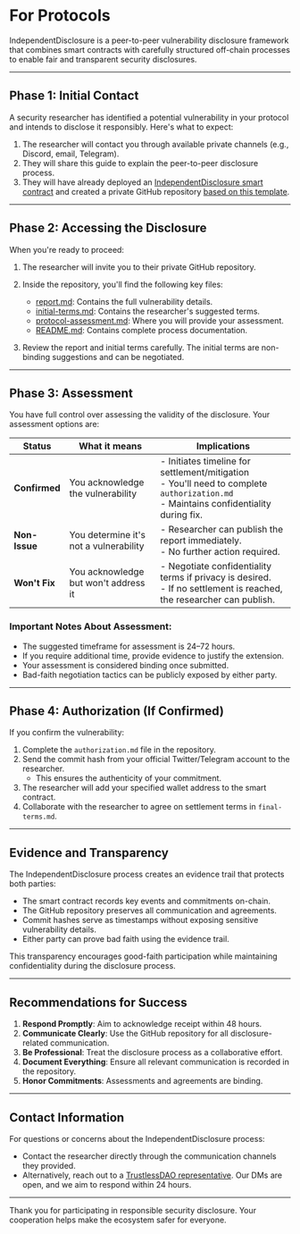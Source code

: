 # For Protocols

IndependentDisclosure is a peer-to-peer vulnerability disclosure framework that combines smart contracts with carefully structured off-chain processes to enable fair and transparent security disclosures.

---

## Phase 1: Initial Contact  

A security researcher has identified a potential vulnerability in your protocol and intends to disclose it responsibly. Here's what to expect:

1. The researcher will contact you through available private channels (e.g., Discord, email, Telegram).  
2. They will share this guide to explain the peer-to-peer disclosure process.  
3. They will have already deployed an [IndependentDisclosure smart contract](https://gist.github.com/0xKorok/cb1925bd68cf919b6d18181d46dd3cce) and created a private GitHub repository [based on this template](https://github.com/TrustlessDAO/independent-disclosure).  

---

## Phase 2: Accessing the Disclosure  

When you're ready to proceed:  

1. The researcher will invite you to their private GitHub repository.  
2. Inside the repository, you'll find the following key files:  
   * [report.md](https://github.com/TrustlessDAO/independent-disclosure/blob/main/report.md): Contains the full vulnerability details.  
   * [initial-terms.md](https://github.com/TrustlessDAO/independent-disclosure/blob/main/initial-terms.md): Contains the researcher's suggested terms.  
   * [protocol-assessment.md](https://github.com/TrustlessDAO/independent-disclosure/blob/main/protocol-assessment.md): Where you will provide your assessment.  
   * [README.md](https://github.com/TrustlessDAO/independent-disclosure/blob/main/README.md): Contains complete process documentation.  

3. Review the report and initial terms carefully. The initial terms are non-binding suggestions and can be negotiated.  

---

## Phase 3: Assessment  

You have full control over assessing the validity of the disclosure. Your assessment options are:  

| Status | What it means | Implications |
|--------|---------------|--------------|
| **Confirmed** | You acknowledge the vulnerability | - Initiates timeline for settlement/mitigation<br>- You'll need to complete `authorization.md`<br>- Maintains confidentiality during fix. |
| **Non-Issue**  | You determine it's not a vulnerability | - Researcher can publish the report immediately.<br>- No further action required. |
| **Won't Fix**  | You acknowledge but won't address it | - Negotiate confidentiality terms if privacy is desired.<br>- If no settlement is reached, the researcher can publish. |  


### Important Notes About Assessment:  

* The suggested timeframe for assessment is 24–72 hours.  
* If you require additional time, provide evidence to justify the extension.  
* Your assessment is considered binding once submitted.  
* Bad-faith negotiation tactics can be publicly exposed by either party.  

---

## Phase 4: Authorization (If Confirmed)  

If you confirm the vulnerability:  

1. Complete the `authorization.md` file in the repository.  
2. Send the commit hash from your official Twitter/Telegram account to the researcher.  
   * This ensures the authenticity of your commitment.  
3. The researcher will add your specified wallet address to the smart contract.  
4. Collaborate with the researcher to agree on settlement terms in `final-terms.md`.  

---

## Evidence and Transparency  

The IndependentDisclosure process creates an evidence trail that protects both parties:  

* The smart contract records key events and commitments on-chain.  
* The GitHub repository preserves all communication and agreements.  
* Commit hashes serve as timestamps without exposing sensitive vulnerability details.  
* Either party can prove bad faith using the evidence trail.  

This transparency encourages good-faith participation while maintaining confidentiality during the disclosure process.  

---

## Recommendations for Success  

1. **Respond Promptly**: Aim to acknowledge receipt within 48 hours.  
2. **Communicate Clearly**: Use the GitHub repository for all disclosure-related communication.  
3. **Be Professional**: Treat the disclosure process as a collaborative effort.  
4. **Document Everything**: Ensure all relevant communication is recorded in the repository.  
5. **Honor Commitments**: Assessments and agreements are binding.  

---

## Contact Information  

For questions or concerns about the IndependentDisclosure process:  
- Contact the researcher directly through the communication channels they provided.  
- Alternatively, reach out to a [TrustlessDAO representative](https://x.com/0xKorok). Our DMs are open, and we aim to respond within 24 hours.  

---

Thank you for participating in responsible security disclosure. Your cooperation helps make the ecosystem safer for everyone.  

